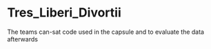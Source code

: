 # Tres_Liberi_Divortii
The teams can-sat code used in the capsule and to evaluate the data afterwards
